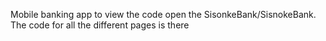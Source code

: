 Mobile banking app
to view the code open the SisonkeBank/SisnokeBank. The code for all the different pages is there
